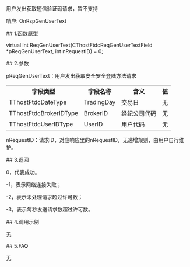 <p>用户发出获取短信验证码请求，暂不支持</p>
<p>响应: OnRspGenUserText</p>
<span class="anchor" id="4526221b-f827-4a2d-886f-c8c55db6bb47"></span>
## 1.函数原型
<p>virtual int ReqGenUserText(CThostFtdcReqGenUserTextField *pReqGenUserText, int nRequestID) = 0;</p>
<span class="anchor" id="a39cb0a6-0674-41d0-ad65-463f39abaa69"></span>
## 2.参数
<p>pReqGenUserText：用户发出获取安全安全登陆方法请求</p>
<table><tr><th style="TEXT-ALIGN: center;">字段类型</th><th style="TEXT-ALIGN: center;">字段名称</th><th style="TEXT-ALIGN: center;">含义</th><th style="TEXT-ALIGN: center;">值</th></tr><tr><td style="TEXT-ALIGN: left;">TThostFtdcDateType</td>
<td style="TEXT-ALIGN: left;">TradingDay</td>
<td style="TEXT-ALIGN: left;">交易日</td>
<td style="TEXT-ALIGN: left;">无</td>
</tr>
<tr><td style="TEXT-ALIGN: left;">TThostFtdcBrokerIDType</td>
<td style="TEXT-ALIGN: left;">BrokerID</td>
<td style="TEXT-ALIGN: left;">经纪公司代码</td>
<td style="TEXT-ALIGN: left;">无</td>
</tr>
<tr><td style="TEXT-ALIGN: left;">TThostFtdcUserIDType</td>
<td style="TEXT-ALIGN: left;">UserID</td>
<td style="TEXT-ALIGN: left;">用户代码</td>
<td style="TEXT-ALIGN: left;">无</td>
</tr>
</table>
<p>nRequestID：请求ID，对应响应里的nRequestID，无递增规则，由用户自行维护。</p>
<span class="anchor" id="4d1d34af-fe0b-41e2-87c9-5e7a86f17963"></span>
## 3.返回
<p>0，代表成功。</p>
<p>-1，表示网络连接失败；</p>
<p>-2，表示未处理请求超过许可数；</p>
<p>-3，表示每秒发送请求数超过许可数。</p>
<span class="anchor" id="55955a99-6a2d-4c8d-91c9-c4cd054013b5"></span>
## 4.调用示例
<p>无</p>
<span class="anchor" id="2e0b3bf0-a511-400a-89d6-f6c937c07a8c"></span>
## 5.FAQ
<p>无</p>
